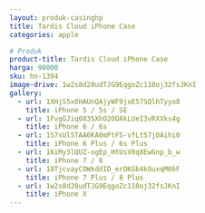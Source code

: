 ```yaml
---
layout: produk-casinghp
title: Tardis Cloud iPhone Case
categories: apple

# Produk
product-title: Tardis Cloud iPhone Case
harga: 90000
sku: hn-1394
image-drive: 1w2s8d28udTJG9EqgoZc110oj32fsJKnI
gallery:
  - url: 1XHjS5x8HAUnQAjyWF9jxE57SQlhTyyo8
    title: iPhone 5 / 5s / SE
  - url: 1FvgGJiq083SXhO2OOAkLUeI3vRXXks4g
    title: iPhone 6 / 6s
  - url: 1S7sUl5TAA6KA0mPtFS-vfLt57j0Aihi0
    title: iPhone 6 Plus / 6s Plus
  - url: 16iMy3lQUZ-ogEp_HtUsV0q8EwGnp_b_w
    title: iPhone 7 / 8
  - url: 18TjcvayCOWkddID_erOKGb4kOuxqM06F
    title: iPhone 7 Plus / 8 Plus
  - url: 1w2s8d28udTJG9EqgoZc110oj32fsJKnI
    title: iPhone X
---
```

